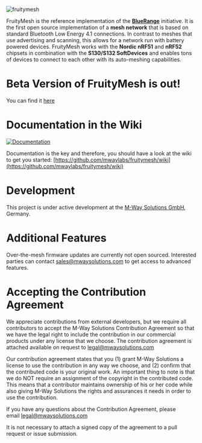 ![fruitymesh](https://cloud.githubusercontent.com/assets/5893428/9224084/1687644e-4100-11e5-93d3-02df8951ee91.png)

FruityMesh is the reference implementation of the [**BlueRange**](https://bluerange.io) initiative. It is the first open source implementation of a **mesh network** that is based on standard Bluetooth Low Energy 4.1 connections. In contrast to meshes that use advertising and scanning, this allows for a network run with battery powered devices. FruityMesh works with the **Nordic nRF51** and **nRF52** chipsets in combination with the **S130/S132 SoftDevices** and enables tons of devices to connect to each other with its auto-meshing capabilities.

# Beta Version of FruityMesh is out!
You can find it [here](https://github.com/mwaylabs/fruitymesh/tree/github-beta)

# Documentation in the Wiki
[![Documentation](https://cloud.githubusercontent.com/assets/5893428/8722473/5a89169c-2bc5-11e5-9aea-02a16b3b189e.png)](https://github.com/mwaylabs/fruitymesh/wiki)

Documentation is the key and therefore, you should have a look at the wiki to get you started:
[https://github.com/mwaylabs/fruitymesh/wiki](https://github.com/mwaylabs/fruitymesh/wiki)

# Development
This project is under active development at the [M-Way Solutions GmbH](http://www.mwaysolutions.com/), Germany.

# Additional Features
Over-the-mesh firmware updates are currently not open sourced. Interested parties can contact sales@mwaysolutions.com to get access to advanced features.

# Accepting the Contribution Agreement

We appreciate contributions from external developers, but we require all contributors to accept the M-Way Solutions Contribution Agreement so that we have the legal right to include the contribution in our commercial products under any license that we choose. The contribution agreement is attached available on request to legal@mwaysolutions.com

Our contribution agreement states that you (1) grant M-Way Solutions a license to use the contribution in any way we choose, and (2) confirm that the contributed code is your original work. An important thing to note is that we do NOT require an assignment of the copyright in the contributed code.  This means that a contributor maintains ownership of his or her code while also giving M-Way Solutions the rights and assurances it needs in order to use the contribution.

If you have any questions about the Contribution Agreement, please email legal@mwaysolutions.com

It is not necessary to attach a signed copy of the agreement to a pull request or issue submission.
